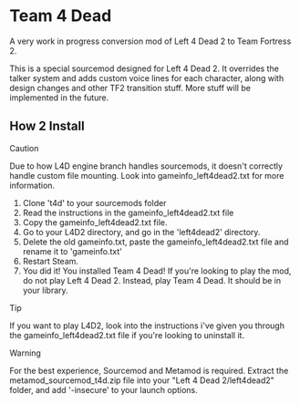 # Team 4 Dead
A very work in progress conversion mod of Left 4 Dead 2 to Team Fortress 2.

This is a special sourcemod designed for Left 4 Dead 2. It overrides the talker system and adds custom voice lines for each character, along with design changes and other TF2 transition stuff.
More stuff will be implemented in the future.

## How 2 Install

> [!CAUTION]
> Due to how L4D engine branch handles sourcemods, it doesn't correctly handle custom file mounting. Look into gameinfo_left4dead2.txt for more information.

1. Clone 't4d' to your sourcemods folder
2. Read the instructions in the gameinfo_left4dead2.txt file
3. Copy the gameinfo_left4dead2.txt file.
4. Go to your L4D2 directory, and go in the 'left4dead2' directory.
5. Delete the old gameinfo.txt, paste the gameinfo_left4dead2.txt file and rename it to 'gameinfo.txt'
5. Restart Steam.
6. You did it! You installed Team 4 Dead! If you're looking to play the mod, do not play Left 4 Dead 2. Instead, play Team 4 Dead. It should be in your library.

> [!TIP]
> If you want to play L4D2, look into the instructions i've given you through the gameinfo_left4dead2.txt file if you're looking to uninstall it.

> [!WARNING]
> For the best experience, Sourcemod and Metamod is required. Extract the metamod_sourcemod_t4d.zip file into your "Left 4 Dead 2/left4dead2" folder, and add '-insecure' to your launch options.